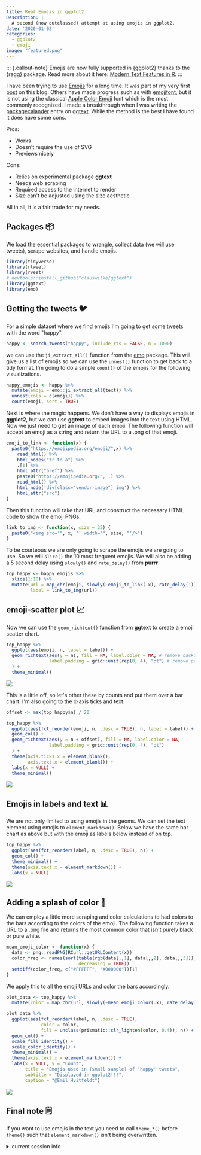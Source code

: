 ```yaml
---
title: Real Emojis in ggplot2
Description: |
  A second (now outclassed) attempt at using emojis in ggplot2.
date: '2020-01-02'
categories:
  - ggplot2
  - emoji
image: "featured.png"
---
```


::: {.callout-note}
Emojis are now fully supported in {ggplot2} thanks to the {ragg} package. Read more about it here: <a href="https://www.tidyverse.org/blog/2021/02/modern-text-features/">Modern Text Features in R</a>.
:::

I have been trying to use [Emojis](https://en.wikipedia.org/wiki/Emoji) for a long time. 
It was part of my very first [post](https://www.hvitfeldt.me/blog/2017-world-press-freedom-index-with-emojis/) on this blog.
Others have made progress such as with [emojifont](https://cran.r-project.org/web/packages/emojifont/vignettes/emojifont.html), but it is not using the classical [Apple Color Emoji](https://en.wikipedia.org/wiki/Apple_Color_Emoji) font which is the most commonly recognized.
I made a breakthrough when I was writing the [packagecalander](https://www.hvitfeldt.me/packagecalendar/2019/) entry on [ggtext](https://github.com/clauswilke/ggtext).
While the method is the best I have found it does have some cons.

Pros:

- Works
- Doesn't require the use of SVG
- Previews nicely

Cons:

- Relies on experimental package **ggtext**
- Needs web scraping
- Required access to the internet to render
- Size can't be adjusted using the size aesthetic 

All in all, it is a fair trade for my needs.

## Packages 📦

We load the essential packages to wrangle, collect data (we will use tweets), scrape websites, and handle emojis.


```r
library(tidyverse)
library(rtweet)
library(rvest)
# devtools::install_github("clauswilke/ggtext")
library(ggtext)
library(emo)
```

## Getting the tweets 🐦

For a simple dataset where we find emojis I'm going to get some tweets with the word "happy".


```r
happy <- search_tweets("happy", include_rts = FALSE, n = 1000)
```



we can use the `ji_extract_all()` function from the [emo](https://github.com/hadley/emo) package.
This will give us a list of emojis so we can use the `unnest()` function to get back to a tidy format.
I'm going to do a simple `count()` of the emojis for the following visualizations. 


```r
happy_emojis <- happy %>%
  mutate(emoji = emo::ji_extract_all(text)) %>%
  unnest(cols = c(emoji)) %>%
  count(emoji, sort = TRUE)
```

Next is where the magic happens.
We don't have a way to displays emojis in **ggplot2**, but we can use **ggtext** to embed images into the text using HTML.
Now we just need to get an image of each emoji.
The following function will accept an emoji as a string and return the URL to a .png of that emoji.


```r
emoji_to_link <- function(x) {
  paste0("https://emojipedia.org/emoji/",x) %>%
    read_html() %>%
    html_nodes("tr td a") %>%
    .[1] %>%
    html_attr("href") %>%
    paste0("https://emojipedia.org/", .) %>%
    read_html() %>%
    html_node('div[class="vendor-image"] img') %>%
    html_attr("src")
}
```

Then this function will take that URL and construct the necessary HTML code to show the emoji PNGs.


```r
link_to_img <- function(x, size = 25) {
  paste0("<img src='", x, "' width='", size, "'/>")
}
```

To be courteous we are only going to scrape the emojis we are going to use.
So we will `slice()` the 10 most frequent emojis.
We will also be adding a 5 second delay using `slowly()` and `rate_delay()` from **purrr**.


```r
top_happy <- happy_emojis %>%
  slice(1:10) %>%
  mutate(url = map_chr(emoji, slowly(~emoji_to_link(.x), rate_delay(1))),
         label = link_to_img(url))
```

## emoji-scatter plot 📈

Now we can use the `geom_richtext()` function from **ggtext** to create a emoji scatter chart.


```r
top_happy %>%
  ggplot(aes(emoji, n, label = label)) +
  geom_richtext(aes(y = n), fill = NA, label.color = NA, # remove background and outline
                label.padding = grid::unit(rep(0, 4), "pt") # remove padding
  ) +
  theme_minimal()
```

![](index_files/figure-html/plot1-1.png)

This is a little off, so let's other these by counts and put them over a bar chart.
I'm also going to the x-axis ticks and text.


```r
offset <- max(top_happy$n) / 20

top_happy %>%
  ggplot(aes(fct_reorder(emoji, n, .desc = TRUE), n, label = label)) +
  geom_col() +
  geom_richtext(aes(y = n + offset), fill = NA, label.color = NA,
                label.padding = grid::unit(rep(0, 4), "pt")
  ) +
  theme(axis.ticks.x = element_blank(),
        axis.text.x = element_blank()) +
  labs(x = NULL) +
  theme_minimal()
```

![](index_files/figure-html/plot2-1.png)

## Emojis in labels and text 📊

We are not only limited to using emojis in the geoms.
We can set the text element using emojis to `element_markdown()`.
Below we have the same bar chart as above but with the emoji as labels below instead of on top.


```r
top_happy %>%
  ggplot(aes(fct_reorder(label, n, .desc = TRUE), n)) +
  geom_col() +
  theme_minimal() +
  theme(axis.text.x = element_markdown()) +
  labs(x = NULL)
```

![](index_files/figure-html/plot3-1.png)

## Adding a splash of color 🌈

We can employ a little more scraping and color calculations to had colors to the bars according to the colors of the emoji.
The following function takes a URL to a .png file and returns the most common color that isn't purely black or pure white.


```r
mean_emoji_color <- function(x) {
  data <- png::readPNG(RCurl::getURLContent(x))
  color_freq <- names(sort(table(rgb(data[,,1], data[,,2], data[,,3])), 
                           decreasing = TRUE))
  setdiff(color_freq, c("#FFFFFF", "#000000"))[1]
}
```

We apply this to all the emoji URLs and color the bars accordingly. 


```r
plot_data <- top_happy %>%
  mutate(color = map_chr(url, slowly(~mean_emoji_color(.x), rate_delay(1))))

plot_data %>%
  ggplot(aes(fct_reorder(label, n, .desc = TRUE), 
             color = color, 
             fill = unclass(prismatic::clr_lighten(color, 0.4)), n)) +
  geom_col() +
  scale_fill_identity() +
  scale_color_identity() +
  theme_minimal() +
  theme(axis.text.x = element_markdown()) +
  labs(x = NULL, y = "Count",
       title = "Emojis used in (small sample) of 'happy' tweets",
       subtitle = "Displayed in ggplot2!!!",
       caption = "@Emil_Hvitfeldt")
```

![](index_files/figure-html/plotdata-1.png)

## Final note 🗒

If you want to use emojis in the text you need to call `theme_*()` before `theme()` such that `element_markdown()` isn't being overwritten.

<details closed>
<summary> <span title='Click to Expand'> current session info </span> </summary>

```r

─ Session info ───────────────────────────────────────────────────────────────
 setting  value                       
 version  R version 4.1.0 (2021-05-18)
 os       macOS Big Sur 10.16         
 system   x86_64, darwin17.0          
 ui       X11                         
 language (EN)                        
 collate  en_US.UTF-8                 
 ctype    en_US.UTF-8                 
 tz       America/Los_Angeles         
 date     2021-07-16                  

─ Packages ───────────────────────────────────────────────────────────────────
 package     * version    date       lib source                           
 askpass       1.1        2019-01-13 [1] CRAN (R 4.1.0)                   
 assertthat    0.2.1      2019-03-21 [1] CRAN (R 4.1.0)                   
 backports     1.2.1      2020-12-09 [1] CRAN (R 4.1.0)                   
 bitops        1.0-7      2021-04-24 [1] CRAN (R 4.1.0)                   
 blogdown      1.3.2      2021-06-09 [1] Github (rstudio/blogdown@00a2090)
 bookdown      0.22       2021-04-22 [1] CRAN (R 4.1.0)                   
 broom         0.7.8      2021-06-24 [1] CRAN (R 4.1.0)                   
 bslib         0.2.5.1    2021-05-18 [1] CRAN (R 4.1.0)                   
 cellranger    1.1.0      2016-07-27 [1] CRAN (R 4.1.0)                   
 cli           3.0.0      2021-06-30 [1] CRAN (R 4.1.0)                   
 clipr         0.7.1      2020-10-08 [1] CRAN (R 4.1.0)                   
 codetools     0.2-18     2020-11-04 [1] CRAN (R 4.1.0)                   
 colorspace    2.0-2      2021-06-24 [1] CRAN (R 4.1.0)                   
 crayon        1.4.1      2021-02-08 [1] CRAN (R 4.1.0)                   
 curl          4.3.2      2021-06-23 [1] CRAN (R 4.1.0)                   
 DBI           1.1.1      2021-01-15 [1] CRAN (R 4.1.0)                   
 dbplyr        2.1.1      2021-04-06 [1] CRAN (R 4.1.0)                   
 desc          1.3.0      2021-03-05 [1] CRAN (R 4.1.0)                   
 details     * 0.2.1      2020-01-12 [1] CRAN (R 4.1.0)                   
 digest        0.6.27     2020-10-24 [1] CRAN (R 4.1.0)                   
 dplyr       * 1.0.7      2021-06-18 [1] CRAN (R 4.1.0)                   
 ellipsis      0.3.2      2021-04-29 [1] CRAN (R 4.1.0)                   
 emo         * 0.0.0.9000 2021-07-17 [1] Github (hadley/emo@3f03b11)      
 evaluate      0.14       2019-05-28 [1] CRAN (R 4.1.0)                   
 fansi         0.5.0      2021-05-25 [1] CRAN (R 4.1.0)                   
 farver        2.1.0      2021-02-28 [1] CRAN (R 4.1.0)                   
 forcats     * 0.5.1      2021-01-27 [1] CRAN (R 4.1.0)                   
 fs            1.5.0      2020-07-31 [1] CRAN (R 4.1.0)                   
 generics      0.1.0      2020-10-31 [1] CRAN (R 4.1.0)                   
 ggplot2     * 3.3.5      2021-06-25 [1] CRAN (R 4.1.0)                   
 ggtext      * 0.1.1      2020-12-17 [1] CRAN (R 4.1.0)                   
 glue          1.4.2      2020-08-27 [1] CRAN (R 4.1.0)                   
 gridtext      0.1.4      2020-12-10 [1] CRAN (R 4.1.0)                   
 gtable        0.3.0      2019-03-25 [1] CRAN (R 4.1.0)                   
 haven         2.4.1      2021-04-23 [1] CRAN (R 4.1.0)                   
 highr         0.9        2021-04-16 [1] CRAN (R 4.1.0)                   
 hms           1.1.0      2021-05-17 [1] CRAN (R 4.1.0)                   
 htmltools     0.5.1.1    2021-01-22 [1] CRAN (R 4.1.0)                   
 httr          1.4.2      2020-07-20 [1] CRAN (R 4.1.0)                   
 jquerylib     0.1.4      2021-04-26 [1] CRAN (R 4.1.0)                   
 jsonlite      1.7.2      2020-12-09 [1] CRAN (R 4.1.0)                   
 knitr       * 1.33       2021-04-24 [1] CRAN (R 4.1.0)                   
 labeling      0.4.2      2020-10-20 [1] CRAN (R 4.1.0)                   
 lifecycle     1.0.0      2021-02-15 [1] CRAN (R 4.1.0)                   
 lubridate     1.7.10     2021-02-26 [1] CRAN (R 4.1.0)                   
 magrittr      2.0.1      2020-11-17 [1] CRAN (R 4.1.0)                   
 markdown      1.1        2019-08-07 [1] CRAN (R 4.1.0)                   
 modelr        0.1.8      2020-05-19 [1] CRAN (R 4.1.0)                   
 munsell       0.5.0      2018-06-12 [1] CRAN (R 4.1.0)                   
 openssl       1.4.4      2021-04-30 [1] CRAN (R 4.1.0)                   
 pillar        1.6.1      2021-05-16 [1] CRAN (R 4.1.0)                   
 pkgconfig     2.0.3      2019-09-22 [1] CRAN (R 4.1.0)                   
 png           0.1-7      2013-12-03 [1] CRAN (R 4.1.0)                   
 prettyunits   1.1.1      2020-01-24 [1] CRAN (R 4.1.0)                   
 prismatic     1.0.0      2021-01-05 [1] CRAN (R 4.1.0)                   
 progress      1.2.2      2019-05-16 [1] CRAN (R 4.1.0)                   
 purrr       * 0.3.4      2020-04-17 [1] CRAN (R 4.1.0)                   
 R6            2.5.0      2020-10-28 [1] CRAN (R 4.1.0)                   
 Rcpp          1.0.7      2021-07-07 [1] CRAN (R 4.1.0)                   
 RCurl         1.98-1.3   2021-03-16 [1] CRAN (R 4.1.0)                   
 readr       * 1.4.0      2020-10-05 [1] CRAN (R 4.1.0)                   
 readxl        1.3.1      2019-03-13 [1] CRAN (R 4.1.0)                   
 reprex        2.0.0      2021-04-02 [1] CRAN (R 4.1.0)                   
 rlang         0.4.11     2021-04-30 [1] CRAN (R 4.1.0)                   
 rmarkdown     2.9        2021-06-15 [1] CRAN (R 4.1.0)                   
 rprojroot     2.0.2      2020-11-15 [1] CRAN (R 4.1.0)                   
 rstudioapi    0.13       2020-11-12 [1] CRAN (R 4.1.0)                   
 rtweet      * 0.7.0      2020-01-08 [1] CRAN (R 4.1.0)                   
 rvest       * 1.0.0      2021-03-09 [1] CRAN (R 4.1.0)                   
 sass          0.4.0      2021-05-12 [1] CRAN (R 4.1.0)                   
 scales        1.1.1      2020-05-11 [1] CRAN (R 4.1.0)                   
 selectr       0.4-2      2019-11-20 [1] CRAN (R 4.1.0)                   
 sessioninfo   1.1.1      2018-11-05 [1] CRAN (R 4.1.0)                   
 stringi       1.6.2      2021-05-17 [1] CRAN (R 4.1.0)                   
 stringr     * 1.4.0      2019-02-10 [1] CRAN (R 4.1.0)                   
 tibble      * 3.1.2      2021-05-16 [1] CRAN (R 4.1.0)                   
 tidyr       * 1.1.3      2021-03-03 [1] CRAN (R 4.1.0)                   
 tidyselect    1.1.1      2021-04-30 [1] CRAN (R 4.1.0)                   
 tidyverse   * 1.3.1      2021-04-15 [1] CRAN (R 4.1.0)                   
 utf8          1.2.1      2021-03-12 [1] CRAN (R 4.1.0)                   
 vctrs         0.3.8      2021-04-29 [1] CRAN (R 4.1.0)                   
 withr         2.4.2      2021-04-18 [1] CRAN (R 4.1.0)                   
 xfun          0.24       2021-06-15 [1] CRAN (R 4.1.0)                   
 xml2          1.3.2      2020-04-23 [1] CRAN (R 4.1.0)                   
 yaml          2.2.1      2020-02-01 [1] CRAN (R 4.1.0)                   

[1] /Library/Frameworks/R.framework/Versions/4.1/Resources/library

```

</details>
<br>
